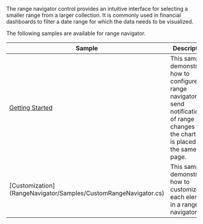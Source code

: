 The range navigator control provides an intuitive interface for selecting a smaller range from a larger collection. It is commonly used in financial dashboards to filter a date range for which the data needs to be visualized.

The following samples are available for range navigator.

| Sample | Description |
| ------ | ----------- |
| [Getting Started](RangeNavigator/Samples/RangeNavigator.cs) | This sample demonstrates how to configure range navigator and send notifications of range changes to the chart that is placed on the same page. |
| [Customization] (RangeNavigator/Samples/CustomRangeNavigator.cs) | This sample demonstrates how to customize each element in a range navigator. |
